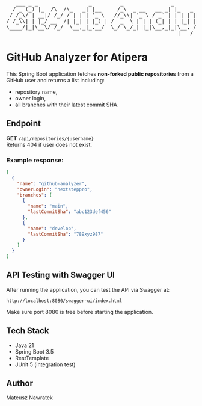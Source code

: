 <pre>
   ___ _ _                _         _               _                    
  / _ (_) |_  /\  /\_   _| |__     /_\  _ __   __ _| |_   _ _______ _ __ 
 / /_\/ | __|/ /_/ / | | | '_ \   //_\\| '_ \ / _` | | | | |_  / _ \ '__|
/ /_\\| | |_/ __  /| |_| | |_) | /  _  \ | | | (_| | | |_| |/ /  __/ |   
\____/|_|\__\/ /_/  \__,_|_.__/  \_/ \_/_| |_|\__,_|_|\__, /___\___|_|   
                                                      |___/
</pre>

# GitHub Analyzer for Atipera

This Spring Boot application fetches **non-forked public repositories** from a GitHub user and returns a list including:
- repository name,
- owner login,
- all branches with their latest commit SHA.

## Endpoint

**GET** `/api/repositories/{username}`  
Returns 404 if user does not exist.

### Example response:

```json
[
  {
    "name": "github-analyzer",
    "ownerLogin": "nextsteppro",
    "branches": [
      {
        "name": "main",
        "lastCommitSha": "abc123def456"
      },
      {
        "name": "develop",
        "lastCommitSha": "789xyz987"
      }
    ]
  }
]
```

## API Testing with Swagger UI

After running the application, you can test the API via Swagger at:

```
http://localhost:8080/swagger-ui/index.html
```

Make sure port 8080 is free before starting the application.

## Tech Stack

- Java 21
- Spring Boot 3.5
- RestTemplate
- JUnit 5 (integration test)

## Author

Mateusz Nawratek
